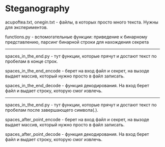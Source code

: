# Steganography

acupoftea.txt, onegin.txt - файлы, в которых просто много текста. Нужны для экспериментов.

functions.py - вспомогательные функции: приведение к бинарному представлению, парсинг бинарной строки для нахождения секрета

---
spaces_in_the_end.py - тут функции, которые прячут и достают текст по пробелам в конце строк.  

spaces_in_the_end_encode - берет на вход файл и секрет, на вызоде выдает массив, который нужно просто в файл записать.

spaces_in_the_end_decode - функция декодирования. На вход берет файл и выдает строку, которую смог извлечь.

---
spaces_in_the_end.py - тут функции, которые прячут и достают текст по пробелам после завершающего символа(.).  

spaces_after_point_encode - берет на вход файл и секрет, на вызоде выдает массив, который нужно просто в файл записать.

spaces_after_point_decode - функция декодирования. На вход берет файл и выдает строку, которую смог извлечь.